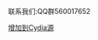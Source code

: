 <html lang="en">
<head>
    <title>http://iosauto.net</title>
</head>
<body>
<p>联系我们:QQ群560017652</p>
<a href="cydia://url/https://cydia.saurik.com/api/share#?source=http://iosauto.net">增加到Cydia源</a>
</body>
</html>
